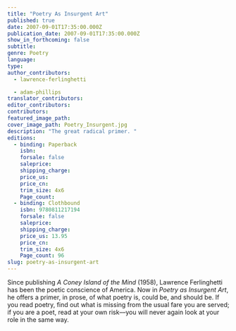 ```yaml
---
title: "Poetry As Insurgent Art"
published: true
date: 2007-09-01T17:35:00.000Z
publication_date: 2007-09-01T17:35:00.000Z
show_in_forthcoming: false
subtitle:
genre: Poetry
language:
type:
author_contributors:
  - lawrence-ferlinghetti

  - adam-phillips
translator_contributors:
editor_contributors:
contributors:
featured_image_path:
cover_image_path: Poetry_Insurgent.jpg
description: "The great radical primer. "
editions:
  - binding: Paperback
    isbn:
    forsale: false
    saleprice:
    shipping_charge:
    price_us:
    price_cn:
    trim_size: 4x6
    Page_count:
  - binding: Clothbound
    isbn: 9780811217194
    forsale: false
    saleprice:
    shipping_charge:
    price_us: 13.95
    price_cn:
    trim_size: 4x6
    Page_count: 96
slug: poetry-as-insurgent-art
---
```


Since publishing _A Coney Island of the Mind_ (1958), Lawrence Ferlinghetti has been the poetic conscience of America. Now in _Poetry as Insurgent Art_, he offers a primer, in prose, of what poetry is, could be, and should be. If you read poetry, find out what is missing from the usual fare you are served; if you are a poet, read at your own risk––you will never again look at your role in the same way.

